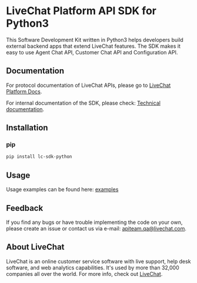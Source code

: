# LiveChat Platform API SDK for Python3

This Software Development Kit written in Python3 helps developers build external backend apps that extend LiveChat features. The SDK makes it easy to use Agent Chat API, Customer Chat API and Configuration API.

## Documentation

For protocol documentation of LiveChat APIs, please go to [LiveChat Platform Docs](https://developers.livechatinc.com/docs/).

For internal documentation of the SDK, please check: [Technical documentation](https://livechat.github.io/lc-sdk-python/index.html).

## Installation

### pip

```bash
pip install lc-sdk-python
```

## Usage

Usage examples can be found here:
[examples](https://github.com/livechat/lc-sdk-python/tree/master/examples)

## Feedback

​If you find any bugs or have trouble implementing the code on your own, please create an issue or contact us via e-mail: apiteam.qa@livechat.com.

## About LiveChat

LiveChat is an online customer service software with live support, help desk software, and web analytics capabilities. It's used by more than 32,000 companies all over the world. For more info, check out [LiveChat](https://livechat.com/).
